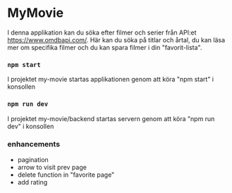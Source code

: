 # MyMovie

I denna applikation kan du söka efter filmer och serier från API:et https://www.omdbapi.com/. Här kan du söka på titlar och årtal, du kan läsa mer om specifika filmer och du kan spara filmer i din "favorit-lista".

### `npm start`

I projektet my-movie startas applikationen genom att köra "npm start" i konsollen

### `npm run dev`

I projektet my-movie/backend startas servern genom att köra "npm run dev" i konsollen

### enhancements

- pagination
- arrow to visit prev page
- delete function in "favorite page"
- add rating
